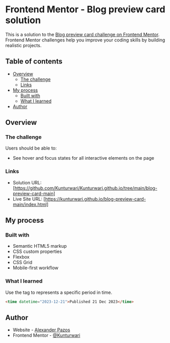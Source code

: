 # Frontend Mentor - Blog preview card solution

This is a solution to the [Blog preview card challenge on Frontend Mentor](https://www.frontendmentor.io/challenges/blog-preview-card-ckPaj01IcS). Frontend Mentor challenges help you improve your coding skills by building realistic projects. 

## Table of contents

- [Overview](#overview)
  - [The challenge](#the-challenge)
  - [Links](#links)
- [My process](#my-process)
  - [Built with](#built-with)
  - [What I learned](#what-i-learned)
- [Author](#author)

## Overview

### The challenge

Users should be able to:

- See hover and focus states for all interactive elements on the page

### Links

- Solution URL: [https://github.com/Kunturwari/Kunturwari.github.io/tree/main/blog-preview-card-main]
- Live Site URL: [https://kunturwari.github.io/blog-preview-card-main/index.html]

## My process

### Built with

- Semantic HTML5 markup
- CSS custom properties
- Flexbox
- CSS Grid
- Mobile-first workflow

### What I learned
Use the tag <time> to represents a specific period in time.

```html
<time datetime="2023-12-21">Published 21 Dec 2023</time>
```

## Author

- Website - [Alexander Pazos](https://kunturwari.github.io/blog-preview-card-main/index.html)
- Frontend Mentor - [@Kunturwari](https://www.frontendmentor.io/profile/Kunturwari)



